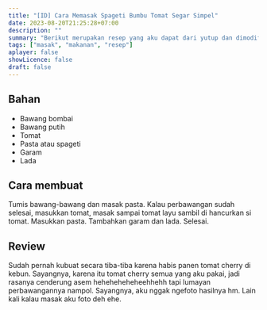 ```yaml
---
title: "[ID] Cara Memasak Spageti Bumbu Tomat Segar Simpel"
date: 2023-08-20T21:25:28+07:00
description: "" 
summary: "Berikut merupakan resep yang aku dapat dari yutup dan dimodifikasi sesuai dengan kemampuan memasakku hehe alias with :sparkles: feeling :sparkles:."
tags: ["masak", "makanan", "resep"]
aplayer: false
showLicence: false
draft: false
---
```


## Bahan

- Bawang bombai
- Bawang putih
- Tomat
- Pasta atau spageti
- Garam
- Lada

## Cara membuat

Tumis bawang-bawang dan masak pasta. Kalau perbawangan sudah selesai, masukkan tomat, masak sampai tomat layu sambil di hancurkan si tomat. Masukkan pasta. Tambahkan garam dan lada. Selesai.

## Review

Sudah pernah kubuat secara tiba-tiba karena habis panen tomat cherry di kebun. Sayangnya, karena itu tomat cherry semua yang aku pakai, jadi rasanya cenderung asem heheheheheheehhehh tapi lumayan perbawangannya nampol. Sayangnya, aku nggak ngefoto hasilnya hm. Lain kali kalau masak aku foto deh ehe.